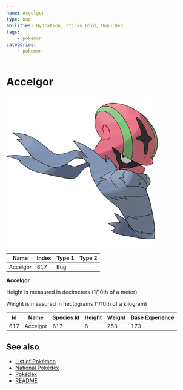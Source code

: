 ```yaml
---
name: Accelgor
type: Bug
abilities: Hydration, Sticky Hold, Unburden
tags:
    - pokemon
categories:
    - pokemon
---
```


# Accelgor


![Accelgor](images/617.png)

| **Name** | **Index** | **Type 1** | **Type 2** |
|----|----|----|----|
| Accelgor | 617 | Bug  |  |

**Accelgor** 


Height is measured in decimeters (1/10th of a meter)

Weight is measured in hectograms (1/10th of a kilogram)

| **Id** | **Name** | **Species Id** | **Height** | **Weight** | **Base Experience** |
|--------|----------|----------------|------------|------------|---------------------|
| 617 | Accelgor | 617 | 8 | 253 | 173 |


## See also

- [List of Pokémon](../pokemon.md)
- [National Pokédex](../national_pokedex.md)
- [Pokédex](../pokedex.md)
- [README](../README.md)
